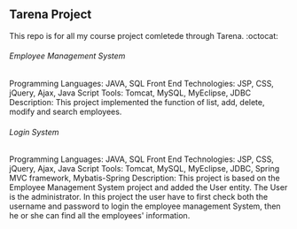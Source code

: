## Tarena Project

This repo is for all my course project comletede through Tarena. :octocat:

###### Employee Management System
Programming Languages: JAVA, SQL
Front End Technologies: JSP, CSS, jQuery, Ajax, Java Script
Tools: Tomcat, MySQL, MyEclipse, JDBC
Description: This project implemented the function of list, add, delete, modify and search employees.

###### Login System
Programming Languages: JAVA, SQL
Front End Technologies: JSP, CSS, jQuery, Ajax, Java Script
Tools: Tomcat, MySQL, MyEclipse, JDBC, Spring MVC framework, Mybatis-Spring
Description: This project is based on the Employee Management System project and added the User entity. The User is the administrator. In this project the user have to first check both the username and password to login the employee management System, then he or she can find all the employees' information.


